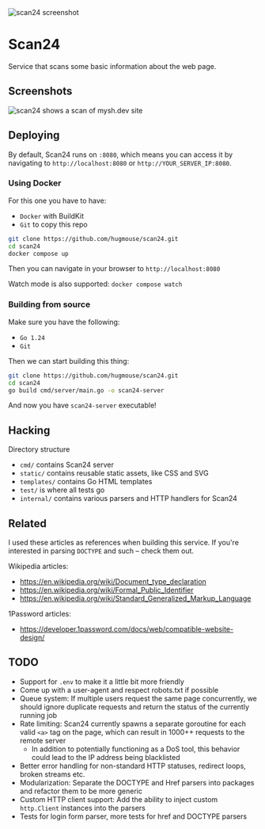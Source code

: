 <picture>
  <source srcset="https://github.com/user-attachments/assets/2b2744a4-a6a1-4abd-a95f-dadd33b0acfb" media="(prefers-color-scheme: light)"/>
  <source srcset="https://github.com/user-attachments/assets/0345b1c5-8e7d-413a-8c25-8811bb47c655"  media="(prefers-color-scheme: dark)"/>
  <img src="https://github.com/user-attachments/assets/2b2744a4-a6a1-4abd-a95f-dadd33b0acfb" alt="scan24 screenshot"/>
</picture>

# Scan24

Service that scans some basic information about the web page.

## Screenshots

<picture>
  <source srcset="https://github.com/user-attachments/assets/d5b2a45c-9980-47ef-977c-21ecd175a516" media="(prefers-color-scheme: light)"/>
  <source srcset="https://github.com/user-attachments/assets/ffa162e4-2ecb-4ee7-a626-ecd98722c4e8"  media="(prefers-color-scheme: dark)"/>
  <img src="https://github.com/user-attachments/assets/d5b2a45c-9980-47ef-977c-21ecd175a516" alt="scan24 shows a scan of mysh.dev site"/>
</picture>

## Deploying

By default, Scan24 runs on `:8080`, which means you can access it by navigating to `http://localhost:8080` or `http://YOUR_SERVER_IP:8080`.

### Using Docker

For this one you have to have:

- `Docker` with BuildKit
- `Git` to copy this repo

```bash
git clone https://github.com/hugmouse/scan24.git
cd scan24
docker compose up
```

Then you can navigate in your browser to `http://localhost:8080`

Watch mode is also supported: `docker compose watch`

### Building from source

Make sure you have the following:

- `Go 1.24`
- `Git`

Then we can start building this thing:

```bash
git clone https://github.com/hugmouse/scan24.git
cd scan24
go build cmd/server/main.go -o scan24-server
```

And now you have `scan24-server` executable!

## Hacking

Directory structure

- `cmd/` contains Scan24 server
- `static/` contains reusable static assets, like CSS and SVG
- `templates/` contains Go HTML templates
- `test/` is where all tests go
- `internal/` contains various parsers and HTTP handlers for Scan24

## Related

I used these articles as references when building this service.
If you're interested in parsing `DOCTYPE` and such – check them out.

Wikipedia articles:

- https://en.wikipedia.org/wiki/Document_type_declaration
- https://en.wikipedia.org/wiki/Formal_Public_Identifier
- https://en.wikipedia.org/wiki/Standard_Generalized_Markup_Language

1Password articles:

- https://developer.1password.com/docs/web/compatible-website-design/

## TODO

- Support for `.env` to make it a little bit more friendly
- Come up with a user-agent and respect robots.txt if possible
- Queue system: If multiple users request the same page concurrently, we should ignore duplicate requests and return the status of the currently running job
- Rate limiting: Scan24 currently spawns a separate goroutine for each valid `<a>` tag on the page, which can result in 1000++ requests to the remote server
  - In addition to potentially functioning as a DoS tool, this behavior could lead to the IP address being blacklisted
- Better error handling for non-standard HTTP statuses, redirect loops, broken streams etc.
- Modularization: Separate the DOCTYPE and Href parsers into packages and refactor them to be more generic
- Custom HTTP client support: Add the ability to inject custom `http.Client` instances into the parsers
- Tests for login form parser, more tests for href and DOCTYPE parsers
